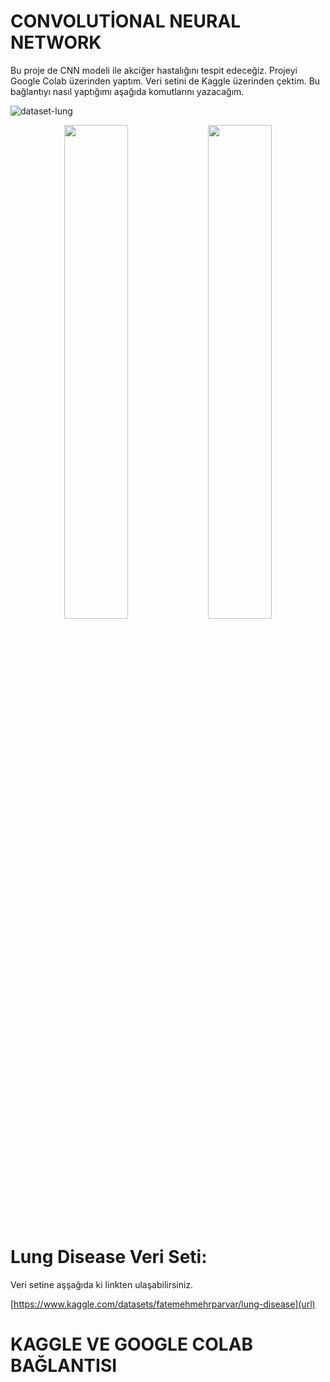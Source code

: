 # CONVOLUTİONAL NEURAL NETWORK

Bu proje de CNN modeli ile akciğer hastalığını tespit edeceğiz. Projeyi Google Colab üzerinden yaptım. Veri setini de Kaggle üzerinden çektim. Bu bağlantıyı nasıl yaptığımı aşağıda komutlarını yazacağım.


![dataset-lung](https://github.com/user-attachments/assets/872201e7-fd90-440b-8492-7592ccb06052)

<p align="center">
  <img src="https://github.com/user-attachments/assets/f6456a7f-4861-4328-b0b0-74ee6b19bce8" width="45%" />
  <img src="https://github.com/user-attachments/assets/057ef19e-70b7-44ca-a4cd-eb0f0f18e2a2" width="45%" />
</p>


# Lung Disease Veri Seti:

Veri setine aşşağıda ki linkten ulaşabilirsiniz. 

[https://www.kaggle.com/datasets/fatemehmehrparvar/lung-disease](url)

# KAGGLE VE GOOGLE COLAB BAĞLANTISI

